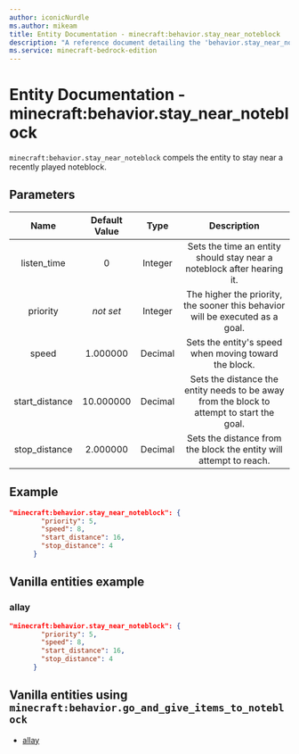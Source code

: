 ```yaml
---
author: iconicNurdle
ms.author: mikeam
title: Entity Documentation - minecraft:behavior.stay_near_noteblock
description: "A reference document detailing the 'behavior.stay_near_noteblock' entity goal"
ms.service: minecraft-bedrock-edition
---
```


# Entity Documentation - minecraft:behavior.stay_near_noteblock

`minecraft:behavior.stay_near_noteblock` compels the entity to stay near a recently played noteblock.

## Parameters

| Name| Default Value| Type| Description |
|:-----------:|:-----------:|:-----------:|:-----------:|
| listen_time| 0 | Integer| Sets the time an entity should stay near a noteblock after hearing it. |
|priority|*not set*|Integer|The higher the priority, the sooner this behavior will be executed as a goal.|
| speed| 1.000000| Decimal| Sets the entity's speed when moving toward the block. |
| start_distance| 10.000000| Decimal| Sets the distance the entity needs to be away from the block to attempt to start the goal. |
| stop_distance| 2.000000| Decimal| Sets the distance from the block the entity will attempt to reach. |

## Example

```json
"minecraft:behavior.stay_near_noteblock": {
        "priority": 5,
        "speed": 8,
        "start_distance": 16,
        "stop_distance": 4
      }
```

## Vanilla entities example

### allay

```json
"minecraft:behavior.stay_near_noteblock": {
        "priority": 5,
        "speed": 8,
        "start_distance": 16,
        "stop_distance": 4
      }
```

## Vanilla entities using `minecraft:behavior.go_and_give_items_to_noteblock`

- [allay](../../../../Source/VanillaBehaviorPack_Snippets/entities/allay.md)
